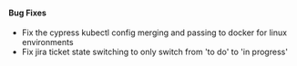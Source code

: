 #### Bug Fixes

- Fix the cypress kubectl config merging and passing to docker for linux environments
- Fix jira ticket state switching to only switch from 'to do' to 'in progress'
